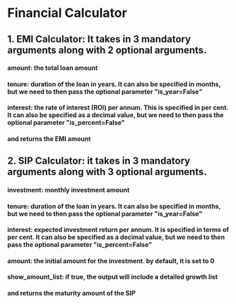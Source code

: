 # Financial Calculator

## 1. EMI Calculator: It takes in 3 mandatory arguments along with 2 optional arguments.
#### amount: the total loan amount
#### tenure: duration of the loan in years. It can also be specified in months, but we need to then pass the optional parameter  "is_year=False"
#### interest: the rate of interest (ROI) per annum. This is specified in per cent. It can also be specified as a decimal value, but we need to then pass the optional parameter "is_percent=False"
#### and returns the EMI amount

## 2. SIP Calculator: it takes in 3 mandatory arguments along with 3 optional arguments.
#### investment: monthly investment amount
#### tenure: duration of the loan in years. It can also be specified in months, but we need to then pass the optional parameter "is_year=False"
#### interest: expected investment return per annum. It is specified in terms of per cent. It can also be specified as a decimal value, but we need to then pass the optional parameter "is_percent=False"
#### amount: the initial amount for the investment. by default, it is set to 0
#### show_amount_list: if true, the output will include a detailed growth list
#### and returns the maturity amount of the SIP 